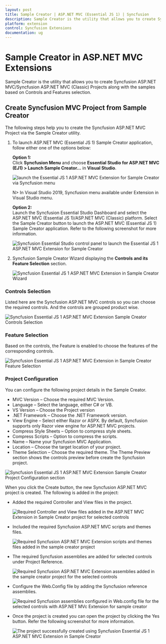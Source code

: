 ```yaml
---
layout: post
title: Sample Creator | ASP.NET MVC (Essential JS 1) | Syncfusion
description: Sample Creator is the utility that allows you to create Syncfusion ASP.NET MVC Projects along with the samples based on Controls and Features selection
platform: extension
control: Syncfusion Extensions
documentation: ug
---
```


# Sample Creator in ASP.NET MVC Extensions

Sample Creator is the utility that allows you to create Syncfusion ASP.NET MVC/Syncfusion ASP.NET MVC (Classic) Projects along with the samples based on Controls and Features selection.

## Create Syncfusion MVC Project from Sample Creator

The following steps help you to create the Syncfusion ASP.NET MVC Project via the Sample Creator utility.

1. To launch ASP.NET MVC (Essential JS 1) Sample Creator application, follow either one of the options below: 

   **Option 1:**  
   Click **Syncfusion Menu** and choose **Essential Studio for ASP.NET MVC (EJ1) > Launch Sample Creator…** in **Visual Studio**.

   ![launch the Essential JS 1 ASP.NET MVC Extension for Sample Creator via Syncfusion menu](sample-creator_images/aspnet-mvc-extension-for-syncfusion-menu-sample-creator.png)

   N> In Visual Studio 2019, Syncfusion menu available under Extension in Visual Studio menu.

   **Option 2:**  
   Launch the Syncfusion Essential Studio Dashboard and select the ASP.NET MVC (Essential JS 1)/ASP.NET MVC (Classic) platform. Select the Sample Creator button to launch the ASP.NET MVC (Essential JS 1) Sample Creator application. Refer to the following screenshot for more information.
 
   ![Syncfusion Essential Studio control panel to launch the Essential JS 1 ASP.NET MVC Extension for Sample Creator](sample-creator_images/aspnet-mvc-extension-sample-creator-launch.png)

2. Syncfusion Sample Creator Wizard displaying the **Controls and its Feature Selection** section. 

   ![Syncfusion Essential JS 1 ASP.NET MVC Extension in Sample Creator Wizard](sample-creator_images/aspnet-mvc-extension-sample-creator-wizard.jpeg)

### Controls Selection

 Listed here are the Syncfusion ASP.NET MVC controls so you can choose the required controls. And the controls are grouped product wise.

 ![Syncfusion Essential JS 1 ASP.NET MVC Extension Sample Creator Controls Selection](sample-creator_images/aspnet-mvc-extension-sample-creator-control-selection.png)

### Feature Selection

Based on the controls, the Feature is enabled to choose the features of the corresponding controls.

![Syncfusion Essential JS 1 ASP.NET MVC Extension in Sample Creator Feature Selection](sample-creator_images/aspnet-mvc-extension-sample-creator-feature-selection.png)

### Project Configuration

You can configure the following project details in the Sample Creator.

* MVC Version – Choose the required MVC Version. 
* Language – Select the language, either C# or VB.
* VS Version – Choose the Project version
* .NET Framework – Choose the .NET Framework version.
* View Engine – Select either Razor or ASPX. By default, Syncfusion supports only Razor view engine for ASP.NET MVC projects.
* Compress Style Sheets – Option to compress style sheets.
* Compress Scripts – Option to compress the scripts.
* Name – Name your Syncfusion MVC Application.
* Location – Choose the target location of your project.
* Theme Selection – Choose the required theme. The Theme Preview section shows the controls preview before create the Syncfusion project.

![Syncfusion Essential JS 1 ASP.NET MVC Extension Sample Creator Project Configuration section](sample-creator_images/aspnet-mvc-extension-sample-creator-preview-selection.jpeg)

When you click the Create button, the new Syncfusion ASP.NET MVC project is created. The following is added in the project:

* Added the required Controller and View files in the project.
  
  ![Required Controller and View files added in the ASP.NET MVC Extension in Sample Creator project for selected controls](sample-creator_images/aspnet-mvc-extension-sample-creator-controller-and-view-files.png)

* Included the required Syncfusion ASP.NET MVC scripts and themes files.
  
  ![Required Syncfusion ASP.NET MVC Extension scripts and themes files added in the sample creator project](sample-creator_images/aspnet-mvc-extension-sample-creator-scripts-and-themes-file.png)

* The required Syncfusion assemblies are added for selected controls under Project Reference.
 
  ![Required Syncfusion ASP.NET MVC Extension assemblies added in the sample creator project for the selected controls](sample-creator_images/aspnet-mvc-extension-sample-creator-assemblies.png)

* Configure the Web.Config file by adding the Syncfusion reference assemblies.

  ![Required Syncfusion assemblies configured in Web.config file for the selected controls with ASP.NET MVc Extension for sample creator](sample-creator_images/aspnet-mvc-extension-sample-creator-web-config.jpeg)

* Once the project is created you can open the project by clicking the Yes button. Refer the following screenshot for more information.

  ![The project successfully created using Syncfusion Essential JS 1 ASP.NET MVC Extension in Sample Creator](sample-creator_images/aspnet-mvc-extension-sample-creator-project.jpeg)